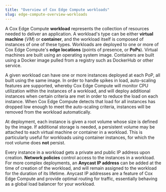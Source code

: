 ```yaml
---
title: "Overview of Cox Edge Compute workloads"
slug: edge-compute-overview-workloads
---
```



A Cox Edge Compute **workload** represents the collection of resources needed to deliver an application.  A workload's type can be either **virtual machine** (*VM*) or **container**, and the workload itself is composed of instances of one of these types.  Workloads are deployed to one or more of Cox Edge Compute's **edge locations** (points of presence, or **PoPs**).  Virtual machines are built using an operating system image. Containers are built using a Docker image pulled from a registry such as DockerHub or other service.

A given workload can have one or more instances deployed at each PoP, all built using the same image.  In order to handle spikes in load, auto-scaling features are supported, whereby Cox Edge Compute will monitor CPU utilization within the instances of a workload, and will deploy additional instances when certain criteria are met in order to reduce the load on each instance.  When Cox Edge Compute detects that load for all instances has dropped low enough to meet the auto-scaling criteria, instances will be removed from the workload automatically.

At deployment, each instance is given a root volume whose size is defined by the image.  If additional storage is needed, a persistent volume may be attached to each virtual machine or container in a workload.  This is particularly useful for workloads using container instances, for which the root volume does **not** persist.

Every instance in a workload gets a private and public IP address upon creation.  <!-- [Network policies](stackpack-network-policies.md) -->  **Network policies** control access to the instances in a workload.  For more complex deployments, an **Anycast IP address** can be added at the time of creation of the workload, and will remain assigned to the workload for the duration of its lifetime.  Anycast IP addresses are a feature of Cox Edge Compute and provide optimal routing for traffic, essentially behaving as a global load balancer for your workload.  <!-- Need to show where Anycast IPs send traffic.  This is not clear to me at this time. -->



<!--
### External links

[Create and Manage Virtual Machines, Containers, and Workloads](https://support.stackpath.com/hc/en-us/articles/360022756051-Create-and-Manage-Virtual-Machines-Containers-and-Workloads)

[Edge Computing: Using Global Anycast IP Addresses](https://support.stackpath.com/hc/en-us/articles/360022801751-Edge-Computing-Using-Global-Anycast-IP-Addresses)

[Learn about Environment Variables](https://support.stackpath.com/hc/en-us/articles/360022768891)

[Edge Computing:  Enabling Auto-Scaling on Your Workload](https://support.stackpath.com/hc/en-us/articles/360034604611-Edge-Computing-Enabling-Auto-Scaling-on-Your-Workload)

-->
